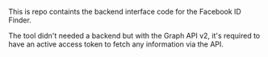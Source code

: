 This is repo containts the backend interface code for the Facebook ID Finder.

The tool didn't needed a backend but with the Graph API v2, it's required to have an active access token to fetch any information via the API. 